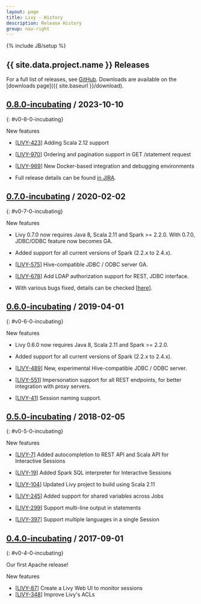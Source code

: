 ```yaml
---
layout: page
title: Livy - History
description: Release History
group: nav-right
---
```

<!--
{% comment %}
Licensed to the Apache Software Foundation (ASF) under one or more
contributor license agreements.  See the NOTICE file distributed with
this work for additional information regarding copyright ownership.
The ASF licenses this file to you under the Apache License, Version 2.0
(the "License"); you may not use this file except in compliance with
the License.  You may obtain a copy of the License at

http://www.apache.org/licenses/LICENSE-2.0

Unless required by applicable law or agreed to in writing, software
distributed under the License is distributed on an "AS IS" BASIS,
WITHOUT WARRANTIES OR CONDITIONS OF ANY KIND, either express or implied.
See the License for the specific language governing permissions and
limitations under the License.
{% endcomment %}
-->

{% include JB/setup %}

## {{ site.data.project.name }} Releases

For a full list of releases, see
<a href="https://github.com/apache/{{ site.data.project.incubator_name }}/releases">GitHub</a>.
Downloads are available on the
[downloads page]({{ site.baseurl }}/download).

## <a href="https://github.com/apache/{{ site.data.project.incubator_name }}/releases/tag/v0.8.0-incubating">0.8.0-incubating</a> / 2023-10-10
{: #v0-8-0-incubating}

New features

* [<a href='https://issues.apache.org/jira/browse/LIVY-423'>LIVY-423</a>]
  Adding Scala 2.12 support

* [<a href='https://issues.apache.org/jira/browse/LIVY-970'>LIVY-970</a>]
  Ordering and pagination support in GET /statement request

* [<a href='https://issues.apache.org/jira/browse/LIVY-969'>LIVY-969</a>]
  New Docker-based integration and debugging environments

* Full release details can be found [in JIRA](https://issues.apache.org/jira/secure/ReleaseNote.jspa?projectId=12321434&version=12346643).

## <a href="https://github.com/apache/{{ site.data.project.incubator_name }}/releases/tag/v0.7.0-incubating">0.7.0-incubating</a> / 2020-02-02
{: #v0-7-0-incubating}

New features

* Livy 0.7.0 now requires Java 8, Scala 2.11 and Spark >= 2.2.0. With 0.7.0, JDBC/ODBC feature now becomes GA.

* Added support for all current versions of Spark (2.2.x to 2.4.x).

* [<a href="https://issues.apache.org/jira/browse/LIVY-575">LIVY-575</a>]
  Hive-compatible JDBC / ODBC server GA.

* [<a href="https://issues.apache.org/jira/browse/LIVY-678">LIVY-678</a>]
  Add LDAP authorization support for REST, JDBC interface.

* With various bugs fixed, details can be checked [<a href="https://issues.apache.org/jira/projects/LIVY/versions/12345179">here</a>].


## <a href="https://github.com/apache/{{ site.data.project.incubator_name }}/releases/tag/v0.6.0-incubating">0.6.0-incubating</a> / 2019-04-01
{: #v0-6-0-incubating}

New features

* Livy 0.6.0 now requires Java 8, Scala 2.11 and Spark >= 2.2.0.

* Added support for all current versions of Spark (2.2.x to 2.4.x).

* [<a href="https://issues.apache.org/jira/browse/LIVY-489">LIVY-489</a>]
  New, experimental Hive-compatible JDBC / ODBC server.

* [<a href="https://issues.apache.org/jira/browse/LIVY-551">LIVY-551</a>]
  Impersonation support for all REST endpoints, for better integration with proxy servers.

* [<a href="https://issues.apache.org/jira/browse/LIVY-41">LIVY-41</a>]
  Session naming support.


## <a href="https://github.com/apache/{{ site.data.project.incubator_name }}/releases/tag/v0.5.0-incubating">0.5.0-incubating</a> / 2018-02-05
{: #v0-5-0-incubating}

New features

* [<a href="https://issues.apache.org/jira/browse/LIVY-7">LIVY-7</a>]
  Added autocompletion to REST API and Scala API for Interactive Sessions

* [<a href="https://issues.apache.org/jira/browse/LIVY-19">LIVY-19</a>]
  Added Spark SQL interpreter for Interactive Sessions

* [<a href="https://issues.apache.org/jira/browse/LIVY-104">LIVY-104</a>]
  Updated Livy project to build using Scala 2.11

* [<a href="https://issues.apache.org/jira/browse/LIVY-245">LIVY-245</a>]
  Added support for shared variables across Jobs

* [<a href="https://issues.apache.org/jira/browse/LIVY-299">LIVY-299</a>]
  Support multi-line output in statements

* [<a href="https://issues.apache.org/jira/browse/LIVY-397">LIVY-397</a>]
  Support multiple languages in a single Session

## <a href="https://github.com/apache/{{ site.data.project.incubator_name }}/releases/tag/v0.4.0-incubating">0.4.0-incubating</a> / 2017-09-01
{: #v0-4-0-incubating}

Our first Apache release!

New features

* [<a href="https://issues.apache.org/jira/browse/LIVY-87">LIVY-87</a>]
  Create a Livy Web UI to monitor sessions
* [<a href="https://issues.apache.org/jira/browse/LIVY-348">LIVY-348</a>]
  Improve Livy's ACLs
